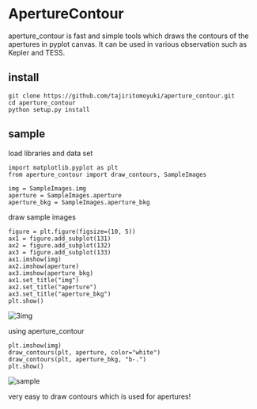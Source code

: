 # ApertureContour
aperture_contour is fast and simple tools which draws the contours of the apertures in pyplot canvas.
It can be used in various observation such as Kepler and TESS.

## install

```
git clone https://github.com/tajiritomoyuki/aperture_contour.git
cd aperture_contour
python setup.py install
```

## sample

load libraries and data set
```
import matplotlib.pyplot as plt
from aperture_contour import draw_contours, SampleImages

img = SampleImages.img
aperture = SampleImages.aperture
aperture_bkg = SampleImages.aperture_bkg
```

draw sample images
```
figure = plt.figure(figsize=(10, 5))
ax1 = figure.add_subplot(131)
ax2 = figure.add_subplot(132)
ax3 = figure.add_subplot(133)
ax1.imshow(img)
ax2.imshow(aperture)
ax3.imshow(aperture_bkg)
ax1.set_title("img")
ax2.set_title("aperture")
ax3.set_title("aperture_bkg")
plt.show()
```
![3img](https://user-images.githubusercontent.com/22582770/70207909-729e3100-176f-11ea-9a07-81673b8c93cd.png)

using aperture_contour
```
plt.imshow(img)
draw_contours(plt, aperture, color="white")
draw_contours(plt, aperture_bkg, "b-.")
plt.show()
```
![sample](https://user-images.githubusercontent.com/22582770/70207908-72059a80-176f-11ea-87ef-261eeb2edbf8.png)

very easy to draw contours which is used for apertures!
